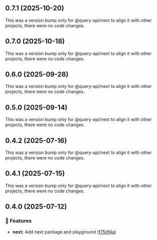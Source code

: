 ## 0.7.1 (2025-10-20)

This was a version bump only for @query-api/next to align it with other projects, there were no code
changes.

## 0.7.0 (2025-10-18)

This was a version bump only for @query-api/next to align it with other projects, there were no code
changes.

## 0.6.0 (2025-09-28)

This was a version bump only for @query-api/next to align it with other projects, there were no code
changes.

## 0.5.0 (2025-09-14)

This was a version bump only for @query-api/next to align it with other projects, there were no code
changes.

## 0.4.2 (2025-07-16)

This was a version bump only for @query-api/next to align it with other projects, there were no code
changes.

## 0.4.1 (2025-07-15)

This was a version bump only for @query-api/next to align it with other projects, there were no code
changes.

## 0.4.0 (2025-07-12)

### 🚀 Features

- **next:** Add next package and playground
  ([f75df4a](https://github.com/samuelreichor/query-api/commit/f75df4a))
